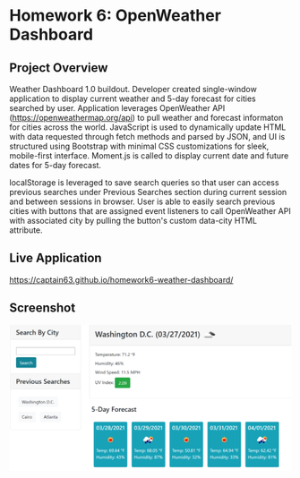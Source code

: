# Homework 6: OpenWeather Dashboard

## Project Overview
Weather Dashboard 1.0 buildout. Developer created single-window application to display current weather and 5-day forecast for cities searched by user. Application leverages OpenWeather API (https://openweathermap.org/api) to pull weather and forecast informaton for cities across the world. JavaScript is used to dynamically update HTML with data requested through fetch methods and parsed by JSON, and UI is structured using Bootstrap with minimal CSS customizations for sleek, mobile-first interface. Moment.js is called to display current date and future dates for 5-day forecast.

localStorage is leveraged to save search queries so that user can access previous searches under Previous Searches section during current session and between sessions in browser. User is able to easily search previous cities with buttons that are assigned event listeners to call OpenWeather API with associated city by pulling the button's custom data-city HTML attribute.

## Live Application
https://captain63.github.io/homework6-weather-dashboard/

## Screenshot
![Screenshot of running application showing current weather and 5-day forecast for Washington D.C.](./Assets/Images/completed-application.PNG)